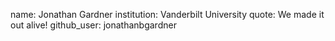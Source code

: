 name: Jonathan Gardner
institution: Vanderbilt University
quote: We made it out alive!
github_user: jonathanbgardner